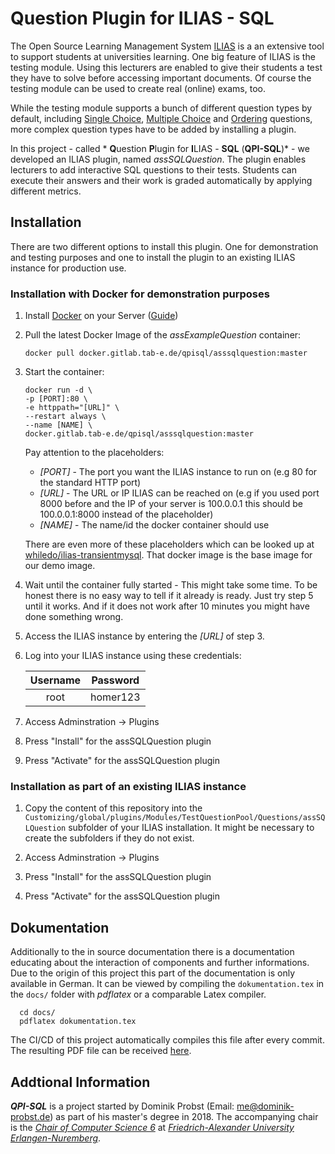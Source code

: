 # Question Plugin for ILIAS - SQL

The Open Source Learning Management System [ILIAS](https://www.ilias.de/) is a an extensive tool to support students at universities learning. One big feature of ILIAS is the testing module. Using this lecturers are enabled to give their students a test they have to solve before accessing important documents. Of course the testing module can be used to create real (online) exams, too.

While the testing module supports a bunch of different question types by default, including [Single Choice](https://docu.ilias.de/ilias.php?ref_id=2221&obj_id=42830&obj_type=StructureObject&cmd=layout&cmdClass=illmpresentationgui&cmdNode=2c&baseClass=ilLMPresentationGUI), [Multiple Choice](https://docu.ilias.de/ilias.php?ref_id=2221&obj_id=41931&cmd=layout&cmdClass=illmpresentationgui&cmdNode=2c&baseClass=ilLMPresentationGUI) and [Ordering](https://docu.ilias.de/ilias.php?ref_id=2221&obj_id=41720&cmd=layout&cmdClass=illmpresentationgui&cmdNode=2c&baseClass=ilLMPresentationGUI) questions, more complex question types have to be added by installing a plugin.

In this project - called * **Q**uestion **P**lugin for **I**LIAS - **SQL** (**QPI-SQL**)* - we developed an ILIAS plugin, named *assSQLQuestion*. The plugin enables lecturers to add interactive SQL questions to their tests. Students can execute their answers and their work is graded automatically by applying different metrics.

## Installation

There are two different options to install this plugin. One for demonstration and testing purposes and one to install the plugin to an existing ILIAS instance for production use.

### Installation with Docker for demonstration purposes

1. Install [Docker](https://docker.com) on your Server ([Guide](https://docs.docker.com/install/))
1. Pull the latest Docker Image of the *assExampleQuestion* container:

   ```
   docker pull docker.gitlab.tab-e.de/qpisql/asssqlquestion:master
   ```

1. Start the container:

   ```
   docker run -d \
   -p [PORT]:80 \
   -e httppath="[URL]" \
   --restart always \
   --name [NAME] \
   docker.gitlab.tab-e.de/qpisql/asssqlquestion:master
   ```

   Pay attention to the placeholders:

   - *[PORT]* - The port you want the ILIAS instance to run on (e.g 80 for the standard HTTP port)
   - *[URL]* - The URL or IP ILIAS can be reached on (e.g if you used port 8000 before and the IP of your server is 100.0.0.1 this should be 100.0.0.1:8000 instead of the placeholder)
   - *[NAME]* - The name/id the docker container should use

   There are even more of these placeholders which can be looked up at [whiledo/ilias-transientmysql](https://hub.docker.com/r/whiledo/ilias-transientmysql/). That docker image is the base image for our demo image.

1. Wait until the container fully started - This might take some time. To be honest there is no easy way to tell if it already is ready. Just try step 5 until it works. And if it does not work after 10 minutes you might have done something wrong.

1. Access the ILIAS instance by entering the *[URL]* of step 3.

1. Log into your ILIAS instance using these credentials:

	|Username|Password|
	|:-:|:-:|
	|root|homer123|

1. Access Adminstration -> Plugins

1. Press "Install" for the assSQLQuestion plugin

1. Press "Activate" for the assSQLQuestion plugin

### Installation as part of an existing ILIAS instance

1. Copy the content of this repository into the `Customizing/global/plugins/Modules/TestQuestionPool/Questions/assSQLQuestion` subfolder of your ILIAS installation. It might be necessary to create the subfolders if they do not exist.

1. Access Adminstration -> Plugins

1. Press "Install" for the assSQLQuestion plugin

1. Press "Activate" for the assSQLQuestion plugin


## Dokumentation
Additionally to the in source documentation there is a documentation educating about the interaction of components and further informations. Due to the origin of this project this part of the documentation is only available in German. It can be viewed by compiling the `dokumentation.tex` in the `docs/` folder with *pdflatex* or a comparable Latex compiler.

  ```
    cd docs/
    pdflatex dokumentation.tex
  ```

The CI/CD of this project automatically compiles this file after every commit. The resulting PDF file can be received [here](https://gitlab.tab-e.de/konzmod/uebung/pipelines).

## Addtional Information

***QPI-SQL*** is a project started by Dominik Probst (Email: [me@dominik-probst.de](mailto:me@dominik-probst.de)) as part of his master's degree in 2018. The accompanying chair is the [*Chair of Computer Science 6*](https://www.cs6.tf.fau.eu) at [*Friedrich-Alexander University Erlangen-Nuremberg*](https://www.fau.eu/).
